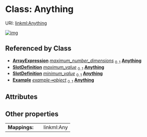 
# Class: Anything



URI: [linkml:Anything](https://w3id.org/linkml/Anything)


[![img](https://yuml.me/diagram/nofunky;dir:TB/class/[SlotDefinition],[Example],[ArrayExpression],[ArrayExpression]++-%20maximum_number_dimensions%200..1>[Anything],[TypeExpression]++-%20maximum_value%200..1>[Anything],[SlotExpression]++-%20maximum_value%200..1>[Anything],[TypeExpression]++-%20minimum_value%200..1>[Anything],[SlotExpression]++-%20minimum_value%200..1>[Anything],[Example]++-%20object%200..1>[Anything],[TypeExpression],[SlotExpression])](https://yuml.me/diagram/nofunky;dir:TB/class/[SlotDefinition],[Example],[ArrayExpression],[ArrayExpression]++-%20maximum_number_dimensions%200..1>[Anything],[TypeExpression]++-%20maximum_value%200..1>[Anything],[SlotExpression]++-%20maximum_value%200..1>[Anything],[TypeExpression]++-%20minimum_value%200..1>[Anything],[SlotExpression]++-%20minimum_value%200..1>[Anything],[Example]++-%20object%200..1>[Anything],[TypeExpression],[SlotExpression])

## Referenced by Class

 *  **[ArrayExpression](ArrayExpression.md)** *[maximum_number_dimensions](maximum_number_dimensions.md)*  <sub>0..1</sub>  **[Anything](Anything.md)**
 *  **[SlotDefinition](SlotDefinition.md)** *[maximum_value](maximum_value.md)*  <sub>0..1</sub>  **[Anything](Anything.md)**
 *  **[SlotDefinition](SlotDefinition.md)** *[minimum_value](minimum_value.md)*  <sub>0..1</sub>  **[Anything](Anything.md)**
 *  **[Example](Example.md)** *[example➞object](value_object.md)*  <sub>0..1</sub>  **[Anything](Anything.md)**

## Attributes


## Other properties

|  |  |  |
| --- | --- | --- |
| **Mappings:** | | linkml:Any |